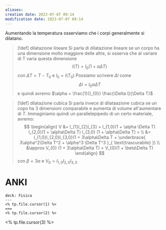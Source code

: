 ```yaml
---
aliases: 
creation date: 2023-07-07 09:14
modification date: 2023-07-07 09:14
---
```


Aumentando la temperatura osserviamo che i corpi generalmente si dilatano.

> [!def] dilatazione lineare
> Si parla di dilatazione lineare se un corpo ha una dimensione molto maggiore delle altre, si osserva che al variare di T varia questa dimensione
> $$ l(T) = l_{0}(1 + \alpha\Delta T) $$
> con $\Delta T = T - T_{0}$ e $l_{0} = l(T_{0})$
> Possiamo scrivere $\Delta l$ come 
> $$ \Delta l = l_{0} \alpha \Delta T $$
> e quindi avremo $\alpha = \frac{1}{l_{0}} \frac{\Delta l}{\Delta T}$


>[!def] dilatazione cubica
>Si parla invece di dilataazione cubica se un copo ha 3 dimensioni comparabile e aumenta di volume all'aumentare di $T$. Immaginiamo quindi un parallelepipedo di un certo materiale, avremo:
>$$ \begin{align}
>V &= l_{1}l_{2}l_{3} = l_{1,0}(1 + \alpha \Delta T) l_{2,0}(1 + \alpha\Delta T) l_{3,0} (1 + \alpha\Delta T) = \\
> &= l_{1,0}l_{2,0}l_{3,0}(1 + 3\alpha\Delta T + \underbrace{ 3\alpha^2\Delta T^2 + \alpha^3 \Delta T^3 }_{ \text{trascurabile} }) \\
&\approx V_{0} (1 + 3\alpha\Delta T) = V_{0}(1 + \beta\Delta T)
>\end{align} $$
>con $\beta = 3\alpha$ e $V_{0}=l_{1,0}l_{2,0}l_{3,0}$

# ANKI

```anki
deck: Fisica
---
<% tp.file.cursor(1) %>
===
<% tp.file.cursor(2) %>
```
<% tp.file.cursor(3) %>